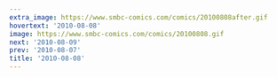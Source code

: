 ```yaml
---
extra_image: https://www.smbc-comics.com/comics/20100808after.gif
hovertext: '2010-08-08'
image: https://www.smbc-comics.com/comics/20100808.gif
next: '2010-08-09'
prev: '2010-08-07'
title: '2010-08-08'
---
```

